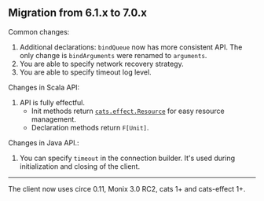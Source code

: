 ## Migration from 6.1.x to 7.0.x

Common changes:

1. Additional declarations: `bindQueue` now has more consistent API. The only change is `bindArguments` were renamed to `arguments`.
1. You are able to specify network recovery strategy.
1. You are able to specify timeout log level.

Changes in Scala API:

1. API is fully effectful.
    * Init methods return [`cats.effect.Resource`](https://typelevel.org/cats-effect/datatypes/resource.html) for easy resource management.
    * Declaration methods return `F[Unit]`.

Changes in Java API.:

1. You can specify `timeout` in the connection builder. It's used during initialization and closing of the client.

---

The client now uses circe 0.11, Monix 3.0 RC2, cats 1+ and cats-effect 1+.
